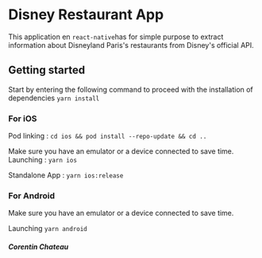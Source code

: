# Disney Restaurant App

This application en `react-native`has for simple purpose to extract information about Disneyland Paris's restaurants from Disney's official API.

## Getting started

 Start by entering the following command to proceed with the installation of dependencies 
`yarn install` 

### For iOS

Pod linking : `cd ios && pod install --repo-update && cd ..`

Make sure you have an emulator or a device connected to save time.
Launching : `yarn ios`

Standalone App : `yarn ios:release`

### For Android 
Make sure you have an emulator or a device connected to save time.

Launching `yarn android`




##### Corentin Chateau